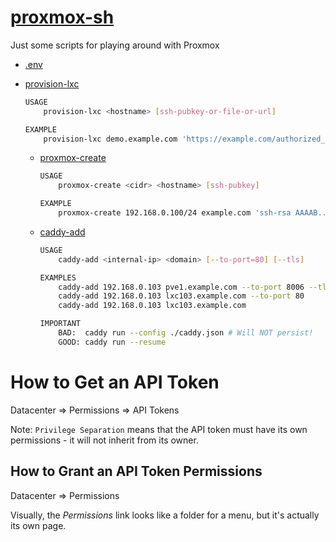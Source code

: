 # [proxmox-sh](https://github.com/therootcompany/proxmox-sh)

Just some scripts for playing around with Proxmox

-   [.env](./example.env)
-   [provision-lxc](./provision-lxc)

    ```sh
    USAGE
        provision-lxc <hostname> [ssh-pubkey-or-file-or-url]

    EXAMPLE
        provision-lxc demo.example.com 'https://example.com/authorized_keys'
    ```

    -   [proxmox-create](./proxmox-create)

        ```sh
        USAGE
            proxmox-create <cidr> <hostname> [ssh-pubkey]

        EXAMPLE
            proxmox-create 192.168.0.100/24 example.com 'ssh-rsa AAAAB...xxxx me@example.local'
        ```

    -   [caddy-add](./caddy-add)

        ```sh
        USAGE
            caddy-add <internal-ip> <domain> [--to-port=80] [--tls]

        EXAMPLES
            caddy-add 192.168.0.103 pve1.example.com --to-port 8006 --tls
            caddy-add 192.168.0.103 lxc103.example.com --to-port 80
            caddy-add 192.168.0.103 lxc103.example.com

        IMPORTANT
            BAD:  caddy run --config ./caddy.json # Will NOT persist!
            GOOD: caddy run --resume
        ```

# How to Get an API Token

Datacenter => Permissions => API Tokens

Note: `Privilege Separation` means that the API token must have its own permissions - it will not inherit from its owner.

## How to Grant an API Token Permissions

Datacenter => Permissions

Visually, the _Permissions_ link looks like a folder for a menu, but it's actually its own page.
